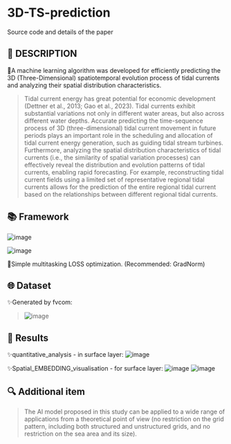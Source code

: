 # 3D-TS-prediction
Source code and details of the paper
## 🎨 DESCRIPTION
🔖A machine learning algorithm was developed for efficiently predicting the 3D (Three-Dimensional) spatiotemporal evolution process of tidal currents and analyzing their spatial distribution characteristics. 
> Tidal current energy has great potential for economic development (Dettner et al., 2013; Gao et al., 2023). Tidal currents exhibit substantial variations not only in different water areas, but also across different water depths. Accurate predicting the time-sequence process of 3D (three-dimensional) tidal current movement in future periods plays an important role in the scheduling and allocation of tidal current energy generation, such as guiding tidal stream turbines. Furthermore, analyzing the spatial distribution characteristics of tidal currents (i.e., the similarity of spatial variation processes) can effectively reveal the distribution and evolution patterns of tidal currents, enabling rapid forecasting. For example, reconstructing tidal current fields using a limited set of representative regional tidal currents allows for the prediction of the entire regional tidal current based on the relationships between different regional tidal currents.
> 
## 📚 Framework
![image](https://github.com/user-attachments/assets/b812b838-4948-4a0d-8ab3-a38e7fbcddb6)

![image](https://github.com/user-attachments/assets/90790ee0-402a-4099-8986-80a7d5a715c1)
>
🍻Simple multitasking LOSS optimization. (Recommended: GradNorm)

## 🌐 Dataset
✨Generated by fvcom:
> ![image](https://github.com/user-attachments/assets/7c3636e5-fdc5-4dbe-9a17-976fd414f2ae)

## 📄 Results
✨quantitative_analysis - in surface layer:
![image](https://github.com/user-attachments/assets/36d2ce6d-214a-482b-bbb5-0ed5deb15502)

✨Spatial_EMBEDDING_visualisation - for surface layer:
![image](https://github.com/user-attachments/assets/d47e2843-90ba-461e-9de3-b76c52b218cc)
![image](https://github.com/user-attachments/assets/508ad009-41fe-4b74-868c-5b90e1db3e32)


## 🔍 Additional item
> The AI model proposed in this study can be applied to a wide range of applications from a theoretical point of view (no restriction on the grid pattern, including both structured and unstructured grids, and no restriction on the sea area and its size).
